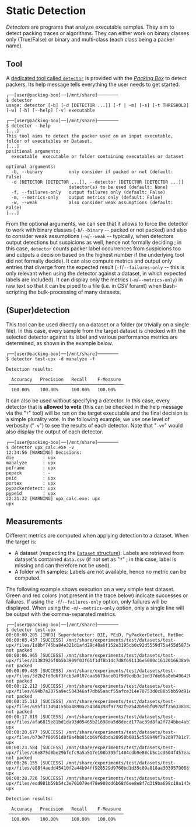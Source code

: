 # Static Detection

*Detectors* are programs that analyze executable samples. They aim to detect packing traces or algorithms. They can either work on binary classes only (True/False) or binary and multi-class (each class being a packer name).

## Tool

A [dedicated tool called `detector`](https://github.com/packing-box/docker-packing-box/blob/main/src/files/tools/detector) is provided with the [*Packing Box*](https://github.com/dhondta/docker-packing-box) to detect packers. Its help message tells everything the user needs to get started.

```console
┌──[user@packing-box]──[/mnt/share]────────
$ detector
usage: detector [-b] [-d [DETECTOR ...]] [-f | -m] [-s] [-t THRESHOLD] [-w] [-h] [--help] [-v] executable

┌──[user@packing-box]──[/mnt/share]────────
$ detector --help
[...]
This tool aims to detect the packer used on an input executable, folder of executables or Dataset.
[...]
positional arguments:
  executable  executable or folder containing executables or dataset

optional arguments:
  -b, --binary          only consider if packed or not (default: False)
  -d [DETECTOR [DETECTOR ...]], --detector [DETECTOR [DETECTOR ...]]
                        detector(s) to be used (default: None)
  -f, --failures-only   output failures only (default: False)
  -m, --metrics-only    output metrics only (default: False)
  -w, --weak            also consider weak assumptions (default: False)
[...]
```

From the optional arguments, we can see that it allows to force the detector to work with binary classes (`-b`/`--binary` -- packed or not packed) and also to consider weak assumptions (`-w`/`--weak` -- typically, when detectors output detections but suspicions as well, hence not formally deciding ; in this case, `detector` counts packer label occurrences from suspicions too and outputs a decision based on the highest number if the underlying tool did not formally decide). It can also compute metrics and output only entries that diverge from the expected result (`-f`/`--failures-only` -- this is only relevant when using the detector against a dataset, in which expected labels are included). It can display only the metrics (`-m`/`--metrics-only`) in raw text so that it can be piped to a file (i.e. in CSV foramt) when Bash-scripting the bulk-processing of many datasets.

## (Super)detection

This tool can be used directly on a dataset or a folder (or trivially on a single file). In this case, every sample from the target dataset is checked with the selected detector against its label and various performance metrics are determined, as shown in the example below.

```console
┌──[user@packing-box]──[/mnt/share]────────
$ detector test-upx -d manalyze -f

Detection results:
                                              
  Accuracy   Precision   Recall    F-Measure  
 ──────────────────────────────────────────── 
  100.00%    100.00%     100.00%   100.00%  

```

It can also be used without specifying a detector. In this case, every detector that is **allowed to vote** (this can be checked in the help message via the "`?`" tool) will be run on the target executable and the final decision is a simple plurality vote. In the following example, we use one level of verbosity ("`-v`") to see the results of each detector. Note that "`-vv`" would also display the output of each detector.

```console
┌──[user@packing-box]──[/mnt/share]────────
$ detector upx_calc.exe -v
12:34:56 [WARNING] Decisions:
die           : upx
manalyze      : upx
peframe       : upx
pepack        : -
peid          : upx
portex        : upx
pypackerdetect: upx
pypeid        : upx
22:21:22 [WARNING] upx_calc.exe: upx
upx
```

## Measurements

Different metrics are computed when applying detection to a dataset. When the target is:

- A dataset (respecting the [`Dataset` structure](datasets.html@structure)): Labels are retrieved from dataset's contained `data.csv` (if not set as "`?`" ; in this case, label is missing and can therefore not be used).
- A folder with samples: Labels are not available, hence no metric can be computed.

The following example shows execution on a very simple test dataset. Green and red colors (not present in the trace below) indicate successes or failures. If using the `-f`/`--failures-only` option, only failures will be displayed. When using the `-m`/`--metrics-only` option, only a single line will be output with the comma-separated metrics.

```console
┌──[user@packing-box]──[/mnt/share]────────
$ detector test-upx
00:00:00.205 [INFO] Superdetector: DIE, PEiD, PyPackerDetect, RetDec
00:00:03.437 [SUCCESS] /mnt/share/experiments/test/datasets/test-upx/files/1d8bf746ba84e321d1afd29c48a6f152e3195cb0c92d5559d75a455d5873eed9: not packed
00:00:06.965 [SUCCESS] /mnt/share/experiments/test/datasets/test-upx/files/21383926f0b5b3909f03f61f1df8b14c7d8f691136e5000c1612016638a9431f: not packed
00:00:09.489 [SUCCESS] /mnt/share/experiments/test/datasets/test-upx/files/3d2b2fd0d6f3fcb3a0107caa5679ace01f9d9cdb3c1ed37de66a8eb496428504: not packed
00:00:12.212 [SUCCESS] /mnt/share/experiments/test/datasets/test-upx/files/694b7a2075a9ec584346af7db65aacf55afce314e70753d0c88b5bb59d91ef27: not packed
00:00:15.112 [SUCCESS] /mnt/share/experiments/test/datasets/test-upx/files/695f311494155ba4890a2543d4398f97782f9a542b9ebf0978ff35633818200d: not packed
00:00:17.819 [SUCCESS] /mnt/share/experiments/test/datasets/test-upx/files/afa6815e81bd1da93d05465b21698da5d8decd177ac39d8fa2f724bbe4ab7711: upx
00:00:20.677 [SUCCESS] /mnt/share/experiments/test/datasets/test-upx/files/b73e7f86951d8f8a4b881cb69f6dbda28950b6015c558949f7a2d97781c71153: upx
00:00:23.584 [SUCCESS] /mnt/share/experiments/test/datasets/test-upx/files/c6e875d0be29bfefc9a5a517e108b395f1404cdb9e80cb5c1c3604f457eaa19d: not packed
00:00:26.155 [SUCCESS] /mnt/share/experiments/test/datasets/test-upx/files/e88f4aedd45410f2a44b94ff928529d9760bd1d35c09a818aa3039579068fe76: upx
00:00:28.726 [SUCCESS] /mnt/share/experiments/test/datasets/test-upx/files/ecd981b59b54c3e701079e478e908dd6b68f6ee8e8f7d319ba698c10a143ede0: upx

Detection results:
                                              
  Accuracy   Precision   Recall    F-Measure  
 ──────────────────────────────────────────── 
  100.00%    100.00%     100.00%   100.00%    
                                              
```

